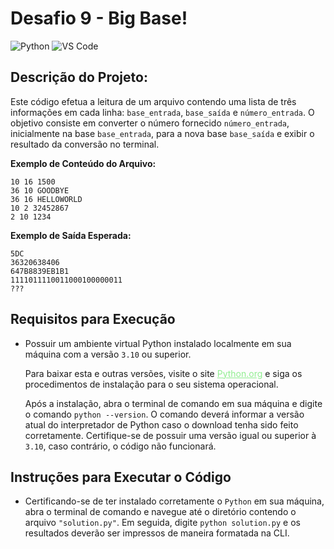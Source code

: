 # Desafio 9 - Big Base!
![Python](https://img.shields.io/badge/Python-512BD4?style=flat&logo=python&logoColor=yellow)
![VS Code](https://img.shields.io/badge/VScode-007ACC?style=flat&logo=visualstudiocode&logoColor=white)

## Descrição do Projeto:
Este código efetua a leitura de um arquivo contendo uma lista de três informações em cada
linha: `base_entrada`, `base_saída` e `número_entrada`. O objetivo consiste em converter o
número fornecido `número_entrada`, inicialmente na base `base_entrada`, para a nova base
`base_saída` e exibir o resultado da conversão no terminal.

**Exemplo de Conteúdo do Arquivo:**
```
10 16 1500
36 10 GOODBYE
36 16 HELLOWORLD
10 2 32452867
2 10 1234
```

**Exemplo de Saída Esperada:**
```
5DC
36320638406
647B8839EB1B1
1111011110011000100000011
???
```

## Requisitos para Execução
- Possuir um ambiente virtual Python instalado localmente em sua máquina com a
versão `3.10` ou superior.

    Para baixar esta e outras versões, visite o site
    <a target="_blank" href="https://www.python.org/downloads/" style="color: lightgreen">Python.org</a>
    e siga os procedimentos de instalação para o
    seu sistema operacional.

    Após a instalação, abra o terminal de comando em sua máquina e digite o comando
    `python --version`. O comando deverá informar a versão atual do interpretador de
    Python caso o download tenha sido feito corretamente. Certifique-se de possuir uma
    versão igual ou superior à `3.10`, caso contrário, o código não funcionará.

## Instruções para Executar o Código
- Certificando-se de ter instalado corretamente o `Python` em sua
máquina, abra o terminal de comando e navegue até o diretório contendo o arquivo
`"solution.py"`. Em seguida, digite `python solution.py`
e os resultados deverão ser impressos de maneira formatada na CLI.
